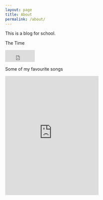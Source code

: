 ```yaml
---
layout: page
title: About
permalink: /about/
---
```


   This is a blog for school.
   
   The Time
   <iframe src="http://free.timeanddate.com/clock/i5i3n3mo/n136/fs15/fc0e64ef/bac0e64ef/tt0/tw0/tm1/tb4" frameborder="0" width="95" height="38"></iframe>

   Some of my favourite songs
   
   <iframe src="https://embed.spotify.com/?uri=spotify%3Auser%3Awizardzombie_99%3Aplaylist%3A20R1mTb5O9ZcMkF4ScywEU" width="300" height="380" frameborder="0" allowtransparency="true"></iframe>
